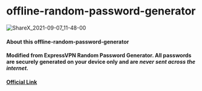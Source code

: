 # offline-random-password-generator
![ShareX_2021-09-07_11-48-00](https://user-images.githubusercontent.com/79493862/132281498-7b5bf842-41fa-47ff-9157-c17973a202ef.gif)
#### About this offline-random-password-generator

#### Modified from ExpressVPN Random Password Generator. All passwords are securely generated on your device only and are ***never sent across the internet.***

#### [Official Link](https://www.expressvpn.com/password-generator)



